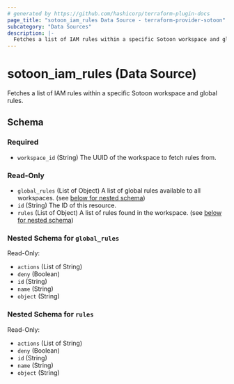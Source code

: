 ```yaml
---
# generated by https://github.com/hashicorp/terraform-plugin-docs
page_title: "sotoon_iam_rules Data Source - terraform-provider-sotoon"
subcategory: "Data Sources"
description: |-
  Fetches a list of IAM rules within a specific Sotoon workspace and global rules.
---
```


# sotoon_iam_rules (Data Source)

Fetches a list of IAM rules within a specific Sotoon workspace and global rules.



<!-- schema generated by tfplugindocs -->
## Schema

### Required

- `workspace_id` (String) The UUID of the workspace to fetch rules from.

### Read-Only

- `global_rules` (List of Object) A list of global rules available to all workspaces. (see [below for nested schema](#nestedatt--global_rules))
- `id` (String) The ID of this resource.
- `rules` (List of Object) A list of rules found in the workspace. (see [below for nested schema](#nestedatt--rules))

<a id="nestedatt--global_rules"></a>
### Nested Schema for `global_rules`

Read-Only:

- `actions` (List of String)
- `deny` (Boolean)
- `id` (String)
- `name` (String)
- `object` (String)


<a id="nestedatt--rules"></a>
### Nested Schema for `rules`

Read-Only:

- `actions` (List of String)
- `deny` (Boolean)
- `id` (String)
- `name` (String)
- `object` (String)
